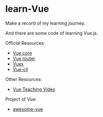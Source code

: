 # learn-Vue
Make a record of my  learning journey.

 And there are some code of learning Vue.js.



Official Resources:

- [Vue core](https://cn.vuejs.org/)
- [Vue router](https://router.vuejs.org/zh/)
- [Vuex](https://vuex.vuejs.org/zh/)
- [Vue-cli](https://cli.vuejs.org/zh/)



Other Resources:

- [Vue Teaching Video](https://www.bilibili.com/video/BV15741177Eh)



Project of Vue:

- [awesome-vue](https://github.com/vuejs/awesome-vue)
